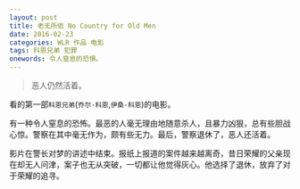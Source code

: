 ```yaml
---
layout: post
title: 老无所依 No Country for Old Men
date: 2016-02-23
categories: WLR 作品 电影
tags: 科恩兄弟 犯罪
onewords: 令人窒息的恐惧。
---
```

> 恶人仍然活着。

看的第一部`科恩兄弟`(`乔尔·科恩`,`伊桑·科恩`)的电影。

有一种令人窒息的恐怖。最恶的人毫无理由地随意杀人，且暴力凶狠，总有些胆战心惊。警察在其中毫无作为，颇有些无力。最后，警察退休了，恶人还活着。

影片在警长对梦的讲述中结束。报纸上报道的案件越来越离奇，昔日荣耀的父亲现在却无人问津，案子也无从突破，一切都让他觉得灰心。他选择了退休，放弃了对于荣耀的追寻。